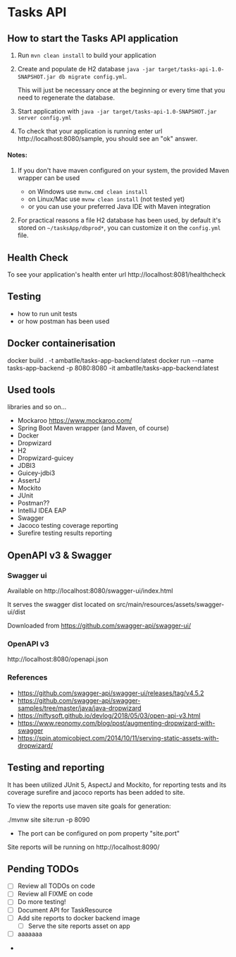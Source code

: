 # Tasks API

How to start the Tasks API application
---

1. Run `mvn clean install` to build your application
2. Create and populate de H2 database `java -jar target/tasks-api-1.0-SNAPSHOT.jar db migrate config.yml`.

   This will just be necessary once at the beginning or every time that you need to regenerate the database.

3. Start application with `java -jar target/tasks-api-1.0-SNAPSHOT.jar server config.yml`
4. To check that your application is running enter url http://localhost:8080/sample, you should see an "ok" answer.

#### Notes:

1. If you don't have maven configured on your system, the provided Maven wrapper can be used

    - on Windows use `mvnw.cmd clean install`
    - on Linux/Mac use `mvnw clean install` (not tested yet)
    - or you can use your preferred Java IDE with Maven integration

2. For practical reasons a file H2 database has been used, by default it's stored on `~/tasksApp/dbprod*`, you can
   customize it on the `config.yml` file.

Health Check
---

To see your application's health enter url http://localhost:8081/healthcheck

Testing
---

- how to run unit tests
- or how postman has been used

Docker containerisation
---
docker build . -t ambatlle/tasks-app-backend:latest
docker run --name tasks-app-backend -p 8080:8080 -it ambatlle/tasks-app-backend:latest

Used tools
---

libraries and so on...

- Mockaroo https://www.mockaroo.com/
- Spring Boot Maven wrapper (and Maven, of course)
- Docker
- Dropwizard
- H2
- Dropwizard-guicey
- JDBI3
- Guicey-jdbi3
- AssertJ
- Mockito
- JUnit
- Postman??
- IntelliJ IDEA EAP
- Swagger
- Jacoco testing coverage reporting
- Surefire testing results reporting

OpenAPI v3 & Swagger
--

### Swagger ui

Available on http://localhost:8080/swagger-ui/index.html

It serves the swagger dist located on src/main/resources/assets/swagger-ui/dist

Downloaded from https://github.com/swagger-api/swagger-ui/

### OpenAPI v3

http://localhost:8080/openapi.json

### References

- https://github.com/swagger-api/swagger-ui/releases/tag/v4.5.2
- https://github.com/swagger-api/swagger-samples/tree/master/java/java-dropwizard
- https://niftysoft.github.io/devlog/2018/05/03/open-api-v3.html
- https://www.reonomy.com/blog/post/augmenting-dropwizard-with-swagger
- https://spin.atomicobject.com/2014/10/11/serving-static-assets-with-dropwizard/

Testing and reporting
--

It has been utilized JUnit 5, AspectJ and Mockito, for reporting tests and its coverage surefire and jacoco reports has
been added to site.

To view the reports use maven site goals for generation:

./mvnw site site:run -p 8090

- The port can be configured on pom property "site.port"

Site reports will be running on http://localhost:8090/


Pending TODOs
---

- [ ] Review all TODOs on code
- [ ] Review all FIXME on code
- [ ] Do more testing!
- [ ] Document API for TaskResource
- [ ] Add site reports to docker backend image
  - [ ] Serve the site reports asset on app
- [ ] aaaaaaa
- 
